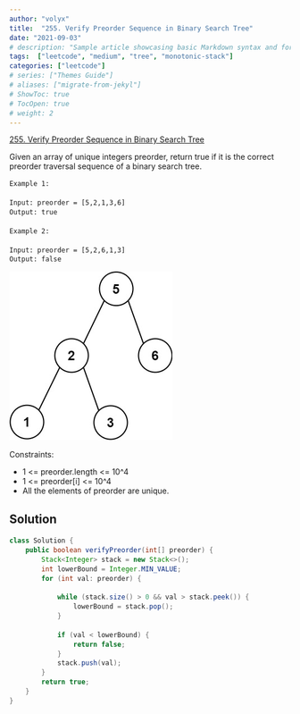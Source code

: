 ```yaml
---
author: "volyx"
title:  "255. Verify Preorder Sequence in Binary Search Tree"
date: "2021-09-03"
# description: "Sample article showcasing basic Markdown syntax and formatting for HTML elements."
tags:  ["leetcode", "medium", "tree", "monotonic-stack"]
categories: ["leetcode"]
# series: ["Themes Guide"]
# aliases: ["migrate-from-jekyl"]
# ShowToc: true
# TocOpen: true
# weight: 2
---
```


[255. Verify Preorder Sequence in Binary Search Tree](https://leetcode.com/problems/verify-preorder-sequence-in-binary-search-tree/)

Given an array of unique integers preorder, return true if it is the correct preorder traversal sequence of a binary search tree.

```txt
Example 1:

Input: preorder = [5,2,1,3,6]
Output: true

Example 2:

Input: preorder = [5,2,6,1,3]
Output: false
```

![ex1](/images/2021-09-03-ex1.jpg)

Constraints:

- 1 <= preorder.length <= 10^4
- 1 <= preorder[i] <= 10^4
- All the elements of preorder are unique.

## Solution

```java
class Solution {
    public boolean verifyPreorder(int[] preorder) {
        Stack<Integer> stack = new Stack<>();
        int lowerBound = Integer.MIN_VALUE;
        for (int val: preorder) {
            
            while (stack.size() > 0 && val > stack.peek()) {
                lowerBound = stack.pop();
            }
            
            if (val < lowerBound) {
                return false;
            }
            stack.push(val);
        }
        return true;
    }
}
```

